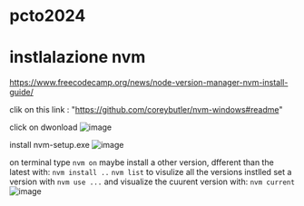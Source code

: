 # pcto2024
# instlalazione nvm

https://www.freecodecamp.org/news/node-version-manager-nvm-install-guide/

clik on this link : "https://github.com/coreybutler/nvm-windows#readme"

click on dwonload
![image](https://github.com/ahmedkahlids/pcto2024/assets/159768993/cacb9006-3242-4e66-9a1e-ed8e310e34b4)

install nvm-setup.exe ![image](https://github.com/ahmedkahlids/pcto2024/assets/159768993/72729bb4-658c-48d3-8f6a-4f29e095fd3b)

on terminal type `nvm on`
maybe install a other version, dfferent than the latest with: `nvm install ..`
`nvm list` to visulize all the versions instlled 
set a version with `nvm use ...`
and visualize the cuurent version with: `nvm current`
![image](https://github.com/ahmedkahlids/pcto2024/assets/159768993/bfe5a947-1f87-46f5-8f91-c05bdfd165b0)



